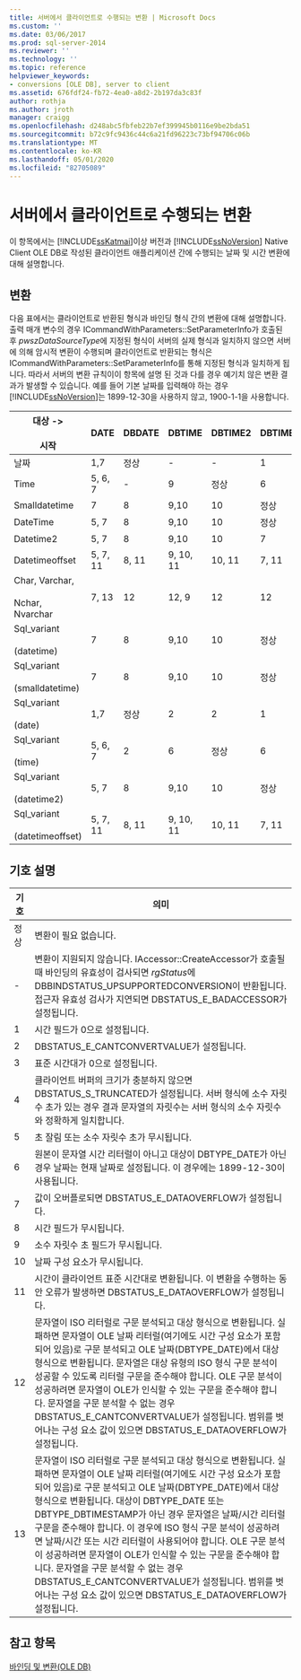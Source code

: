 ```yaml
---
title: 서버에서 클라이언트로 수행되는 변환 | Microsoft Docs
ms.custom: ''
ms.date: 03/06/2017
ms.prod: sql-server-2014
ms.reviewer: ''
ms.technology: ''
ms.topic: reference
helpviewer_keywords:
- conversions [OLE DB], server to client
ms.assetid: 676fdf24-fb72-4ea0-a8d2-2b197da3c83f
author: rothja
ms.author: jroth
manager: craigg
ms.openlocfilehash: d248abc5fbfeb22b7ef399945b0116e9be2bda51
ms.sourcegitcommit: b72c9fc9436c44c6a21fd96223c73bf94706c06b
ms.translationtype: MT
ms.contentlocale: ko-KR
ms.lasthandoff: 05/01/2020
ms.locfileid: "82705089"
---
```

# <a name="conversions-performed-from-server-to-client"></a>서버에서 클라이언트로 수행되는 변환
  이 항목에서는 [!INCLUDE[ssKatmai](../../includes/sskatmai-md.md)]이상 버전과 [!INCLUDE[ssNoVersion](../../includes/ssnoversion-md.md)] Native Client OLE DB로 작성된 클라이언트 애플리케이션 간에 수행되는 날짜 및 시간 변환에 대해 설명합니다.  
  
## <a name="conversions"></a>변환  
 다음 표에서는 클라이언트로 반환된 형식과 바인딩 형식 간의 변환에 대해 설명합니다. 출력 매개 변수의 경우 ICommandWithParameters::SetParameterInfo가 호출된 후 *pwszDataSourceType*에 지정된 형식이 서버의 실제 형식과 일치하지 않으면 서버에 의해 암시적 변환이 수행되며 클라이언트로 반환되는 형식은 ICommandWithParameters::SetParameterInfo를 통해 지정된 형식과 일치하게 됩니다. 따라서 서버의 변환 규칙이이 항목에 설명 된 것과 다를 경우 예기치 않은 변환 결과가 발생할 수 있습니다. 예를 들어 기본 날짜를 입력해야 하는 경우 [!INCLUDE[ssNoVersion](../../includes/ssnoversion-md.md)]는 1899-12-30을 사용하지 않고, 1900-1-1을 사용합니다.  
  
|대상 -><br /><br /> 시작|DATE|DBDATE|DBTIME|DBTIME2|DBTIMESTAMP|DBTIMESTAMPOFFSET|FILETIME|BYTES|VARIANT|SSVARIANT|BSTR|STR|WSTR|  
|----------------------|----------|------------|------------|-------------|-----------------|-----------------------|--------------|-----------|-------------|---------------|----------|---------|----------|  
|날짜|1,7|정상|-|-|1|1,3|1,7|-|OK(VT_BSTR)|정상|확인|4|4|  
|Time|5, 6, 7|-|9|정상|6|3, 6|5, 6|-|OK(VT_BSTR)|정상|확인|4|4|  
|Smalldatetime|7|8|9,10|10|정상|3|7|-|7(VT_DATE)|정상|확인|4|4|  
|DateTime|5, 7|8|9,10|10|정상|3|7|-|7(VT_DATE)|정상|확인|4|4|  
|Datetime2|5, 7|8|9,10|10|7|3|5, 7|-|OK(VT_BSTR)|정상|확인|4|4|  
|Datetimeoffset|5, 7, 11|8, 11|9, 10, 11|10, 11|7, 11|정상|5, 7, 11|-|OK(VT_BSTR)|정상|확인|4|4|  
|Char, Varchar,<br /><br /> Nchar, Nvarchar|7, 13|12|12, 9|12|12|12|7, 13|해당 없음|해당 없음|해당 없음|해당 없음|해당 없음|해당 없음|  
|Sql_variant<br /><br /> (datetime)|7|8|9,10|10|정상|3|7|-|7(VT_DATE)|정상|확인|4|4|  
|Sql_variant<br /><br /> (smalldatetime)|7|8|9,10|10|정상|3|7|-|7(VT_DATE)|정상|확인|4|4|  
|Sql_variant<br /><br /> (date)|1,7|정상|2|2|1|1,3|1,7|-|가능(VT_BSTR)|정상|확인|4|4|  
|Sql_variant<br /><br /> (time)|5, 6, 7|2|6|정상|6|3, 6|5, 6|-|가능(VT_BSTR)|정상|확인|4|4|  
|Sql_variant<br /><br /> (datetime2)|5, 7|8|9,10|10|정상|3|5, 7|-|가능(VT_BSTR)|정상|확인|4|4|  
|Sql_variant<br /><br /> (datetimeoffset)|5, 7, 11|8, 11|9, 10, 11|10, 11|7, 11|정상|5, 7, 11|-|가능(VT_BSTR)|정상|확인|4|4|  
  
## <a name="key-to-symbols"></a>기호 설명  
  
|기호|의미|  
|------------|-------------|  
|정상|변환이 필요 없습니다.|  
|-|변환이 지원되지 않습니다. IAccessor::CreateAccessor가 호출될 때 바인딩의 유효성이 검사되면 *rgStatus*에 DBBINDSTATUS_UPSUPPORTEDCONVERSION이 반환됩니다. 접근자 유효성 검사가 지연되면 DBSTATUS_E_BADACCESSOR가 설정됩니다.|  
|1|시간 필드가 0으로 설정됩니다.|  
|2|DBSTATUS_E_CANTCONVERTVALUE가 설정됩니다.|  
|3|표준 시간대가 0으로 설정됩니다.|  
|4|클라이언트 버퍼의 크기가 충분하지 않으면 DBSTATUS_S_TRUNCATED가 설정됩니다. 서버 형식에 소수 자릿수 초가 있는 경우 결과 문자열의 자릿수는 서버 형식의 소수 자릿수와 정확하게 일치합니다.|  
|5|초 잘림 또는 소수 자릿수 초가 무시됩니다.|  
|6|원본이 문자열 시간 리터럴이 아니고 대상이 DBTYPE_DATE가 아닌 경우 날짜는 현재 날짜로 설정됩니다. 이 경우에는 1899-12-30이 사용됩니다.|  
|7|값이 오버플로되면 DBSTATUS_E_DATAOVERFLOW가 설정됩니다.|  
|8|시간 필드가 무시됩니다.|  
|9|소수 자릿수 초 필드가 무시됩니다.|  
|10|날짜 구성 요소가 무시됩니다.|  
|11|시간이 클라이언트 표준 시간대로 변환됩니다. 이 변환을 수행하는 동안 오류가 발생하면 DBSTATUS_E_DATAOVERFLOW가 설정됩니다.|  
|12|문자열이 ISO 리터럴로 구문 분석되고 대상 형식으로 변환됩니다. 실패하면 문자열이 OLE 날짜 리터럴(여기에도 시간 구성 요소가 포함되어 있음)로 구문 분석되고 OLE 날짜(DBTYPE_DATE)에서 대상 형식으로 변환됩니다. 문자열은 대상 유형의 ISO 형식 구문 분석이 성공할 수 있도록 리터럴 구문을 준수해야 합니다. OLE 구문 분석이 성공하려면 문자열이 OLE가 인식할 수 있는 구문을 준수해야 합니다. 문자열을 구문 분석할 수 없는 경우 DBSTATUS_E_CANTCONVERTVALUE가 설정됩니다. 범위를 벗어나는 구성 요소 값이 있으면 DBSTATUS_E_DATAOVERFLOW가 설정됩니다.|  
|13|문자열이 ISO 리터럴로 구문 분석되고 대상 형식으로 변환됩니다. 실패하면 문자열이 OLE 날짜 리터럴(여기에도 시간 구성 요소가 포함되어 있음)로 구문 분석되고 OLE 날짜(DBTYPE_DATE)에서 대상 형식으로 변환됩니다. 대상이 DBTYPE_DATE 또는 DBTYPE_DBTIMESTAMP가 아닌 경우 문자열은 날짜/시간 리터럴 구문을 준수해야 합니다. 이 경우에 ISO 형식 구문 분석이 성공하려면 날짜/시간 또는 시간 리터럴이 사용되어야 합니다. OLE 구문 분석이 성공하려면 문자열이 OLE가 인식할 수 있는 구문을 준수해야 합니다. 문자열을 구문 분석할 수 없는 경우 DBSTATUS_E_CANTCONVERTVALUE가 설정됩니다. 범위를 벗어나는 구성 요소 값이 있으면 DBSTATUS_E_DATAOVERFLOW가 설정됩니다.|  
  
## <a name="see-also"></a>참고 항목  
 [바인딩 및 변환&#40;OLE DB&#41;](conversions-ole-db.md)  
  
  
